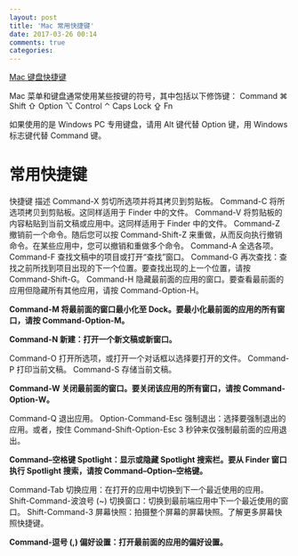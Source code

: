 ```yaml
---
layout: post
title: 'Mac 常用快捷键'
date: 2017-03-26 00:14
comments: true
categories: 
---
```

[Mac 键盘快捷键](https://support.apple.com/zh-cn/HT201236)

Mac 菜单和键盘通常使用某些按键的符号，其中包括以下修饰键：
Command ⌘
Shift ⇧
Option ⌥
Control ⌃
Caps Lock ⇪
Fn

如果使用的是 Windows PC 专用键盘，请用 Alt 键代替 Option 键，用 Windows 标志键代替 Command 键。

# 常用快捷键

快捷键          	描述
Command-X		剪切所选项并将其拷贝到剪贴板。
Command-C		将所选项拷贝到剪贴板。这同样适用于 Finder 中的文件。
Command-V		将剪贴板的内容粘贴到当前文稿或应用中。这同样适用于 Finder 中的文件。
Command-Z		撤销前一个命令。随后您可以按 Command-Shift-Z 来重做，从而反向执行撤销命令。在某些应用中，您可以撤销和重做多个命令。
Command-A	全选各项。
Command-F	查找文稿中的项目或打开“查找”窗口。
Command-G	再次查找：查找之前所找到项目出现的下一个位置。要查找出现的上一个位置，请按 Command-Shift-G。
Command-H	隐藏最前面的应用的窗口。要查看最前面的应用但隐藏所有其他应用，请按 Command-Option-H。

**Command-M	将最前面的窗口最小化至 Dock。要最小化最前面的应用的所有窗口，请按 Command-Option-M。**

**Command-N	新建：打开一个新文稿或新窗口。**

Command-O	打开所选项，或打开一个对话框以选择要打开的文件。
Command-P	打印当前文稿。
Command-S	存储当前文稿。

**Command-W	关闭最前面的窗口。要关闭该应用的所有窗口，请按 Command-Option-W。**

Command-Q	退出应用。
Option-Command-Esc	强制退出：选择要强制退出的应用。或者，按住 Command-Shift-Option-Esc 3 秒钟来仅强制最前面的应用退出。

**Command–空格键	Spotlight：显示或隐藏 Spotlight 搜索栏。要从 Finder 窗口执行 Spotlight 搜索，请按 Command–Option–空格键。**

Command-Tab	切换应用：在打开的应用中切换到下一个最近使用的应用。
Shift-Command-波浪号 (~)	切换窗口：切换到最前端应用中下一个最近使用的窗口。
Shift-Command-3	屏幕快照：拍摄整个屏幕的屏幕快照。了解更多屏幕快照快捷键。

**Command-逗号 (,)	偏好设置：打开最前面的应用的偏好设置。**